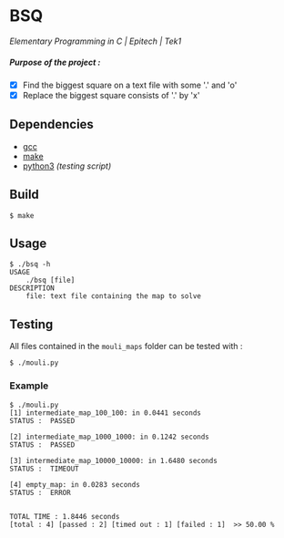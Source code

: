 # BSQ
*Elementary Programming in C | Epitech | Tek1*

##### Purpose of the project :
- [x] Find the biggest square on a text file with some '.' and 'o'
- [x] Replace the biggest square consists of '.' by 'x'

## Dependencies
- [gcc](https://gcc.gnu.org)
- [make](https://www.gnu.org/software/make/)
- [python3](https://www.python.org) *(testing script)*

## Build
```
$ make
```

## Usage
```
$ ./bsq -h
USAGE
	./bsq [file]
DESCRIPTION
	file: text file containing the map to solve
```

## Testing
All files contained in the `mouli_maps` folder can be tested with :
```
$ ./mouli.py
```

### Example
```
$ ./mouli.py
[1] intermediate_map_100_100: in 0.0441 seconds
STATUS :  PASSED

[2] intermediate_map_1000_1000: in 0.1242 seconds
STATUS :  PASSED

[3] intermediate_map_10000_10000: in 1.6480 seconds
STATUS :  TIMEOUT

[4] empty_map: in 0.0283 seconds
STATUS :  ERROR


TOTAL TIME : 1.8446 seconds
[total : 4] [passed : 2] [timed out : 1] [failed : 1]  >> 50.00 %
```

